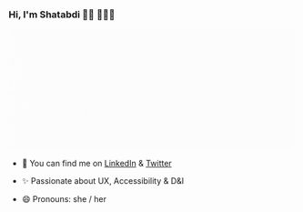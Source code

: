   ### Hi, I'm Shatabdi 👋🏼  👩🏻‍💻   
  

<img src="https://github.com/shatabdi17/shatabdi17/blob/master/cover.gif" alt="banner that says shatabdi bhattacharjee - software developer">
    
 - 🔗  You can find me on [LinkedIn](https://www.linkedin.com/in/shatabdibhattacharjee-17/) & [Twitter](https://twitter.com/shatabdi_nb)

 - ✨  Passionate about UX, Accessibility & D&I
 
 - 😄  Pronouns: she / her


<!--
**shatabdi17/shatabdi17** is a ✨ _special_ ✨ repository because its `README.md` (this file) appears on your GitHub profile.

Here are some ideas to get you started:

- 🔭 I’m currently working on ...
- 🌱 Currently learning ...
- 👯 I’m looking to collaborate on ...
- 🤔 I’m looking for help with ...
- 💬 Ask me about ...
- 📫 How to reach me: ...
- 😄 Pronouns: ...
- ⚡ Fun fact: ...
-->
